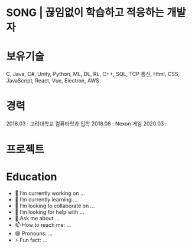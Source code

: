 # SONG | 끊임없이 학습하고 적응하는 개발자
# 보유기술
C, Java, C#, Unity, Python, ML, DL, RL, C++, SQL, TCP 통신, Html, CSS, JavaScript, React, Vue, Electron, AWS

# 경력
2018.03 : 고려대학교 컴퓨터학과 입학
2018.08 : Nexon 게임
2020.03 : 

# 프로젝트

# Education


- 🔭 I’m currently working on ...
- 🌱 I’m currently learning ...
- 👯 I’m looking to collaborate on ...
- 🤔 I’m looking for help with ...
- 💬 Ask me about ...
- 📫 How to reach me: ...
- 😄 Pronouns: ...
- ⚡ Fun fact: ...
